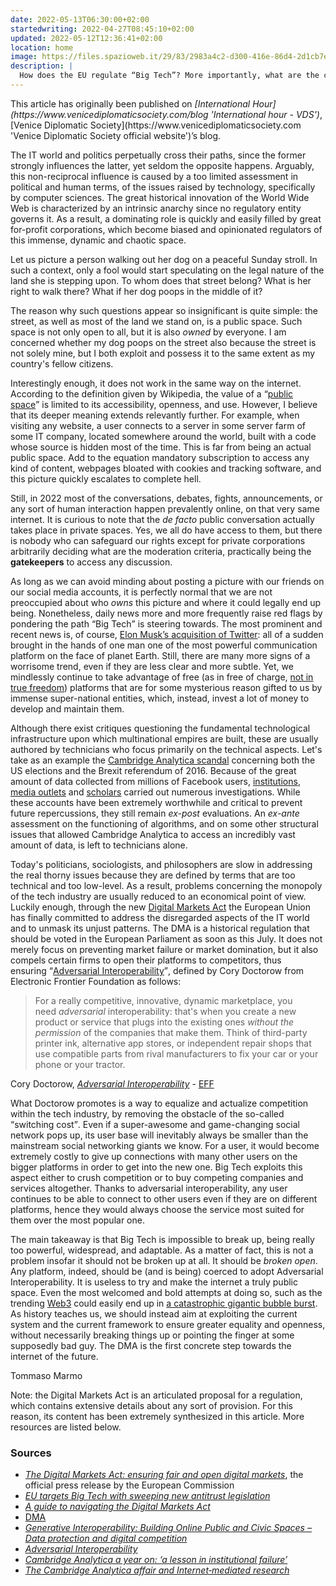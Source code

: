 ```yaml
---
date: 2022-05-13T06:30:00+02:00
startedwriting: 2022-04-27T08:45:10+02:00
updated: 2022-05-12T12:36:41+02:00
location: home
image: https://files.spazioweb.it/29/83/2983a4c2-d300-416e-86d4-2d1cb7e0f5eb.jpeg
description: |
  How does the EU regulate “Big Tech”? More importantly, what are the critical issues to be tackled? 🤔<br>In the latest article for [Venice Diplomatic Society](https://www.venicediplomaticsociety.com 'Venice Diplomatic Society official website')’s [International Hour](https://www.venicediplomaticsociety.com/blog 'International hour - VDS'), Tommaso Marmo gives us an overview of the most overlooked aspects of IT Industry regulations, and how the new Digital Markets Act (DMA) changes the current framework 💻 
---
```

<div class='blue box'>
	This article has originally been published on <cite>[International Hour](https://www.venicediplomaticsociety.com/blog 'International hour - VDS')</cite>, [Venice Diplomatic Society](https://www.venicediplomaticsociety.com 'Venice Diplomatic Society official website')’s blog.
</div>

The IT world and politics perpetually cross their paths, since the former strongly influences the latter, yet seldom the opposite happens. Arguably, this non-reciprocal influence is caused by a too limited assessment in political and human terms, of the issues raised by technology, specifically by computer sciences. The great historical innovation of the World Wide Web is characterized by an intrinsic anarchy since no regulatory entity governs it. As a result, a dominating role is quickly and easily filled by great for-profit corporations, which become biased and opinionated regulators of this immense, dynamic and chaotic space.

Let us picture a person walking out her dog on a peaceful Sunday stroll. In such a context, only a fool would start speculating on the legal nature of the land she is stepping upon. To whom does that street belong? What is her right to walk there? What if her dog poops in the middle of it?

The reason why such questions appear so insignificant is quite simple: the street, as well as most of the land we stand on, is a public space. Such space is not only open to all, but it is also *owned* by everyone. I am concerned whether my dog poops on the street also because the street is not solely mine, but I both exploit and possess it to the same extent as my country's fellow citizens. 

Interestingly enough, it does not work in the same way on the internet. According to the definition given by Wikipedia, the value of a <q>[public space](https://en.wikipedia.org/wiki/Public_space '“Public space” on Wikipedia')</q> is limited to its accessibility, openness, and use. However, I believe that its deeper meaning extends relevantly further. For example, when visiting any website, a user connects to a server in some server farm of some IT company, located somewhere around the world, built with a code whose source is hidden most of the time. This is far from being an actual public space. Add to the equation mandatory subscription to access any kind of content, webpages bloated with cookies and tracking software, and this picture quickly escalates to complete hell.

Still, in 2022 most of the conversations, debates, fights, announcements, or any sort of human interaction happen prevalently online, on that very same internet. It is curious to note that the *de facto* public conversation actually takes place in private spaces. Yes, we all do have access to them, but there is nobody who can safeguard our rights except for private corporations arbitrarily deciding what are the moderation criteria, practically being the **gatekeepers** to access any discussion.

As long as we can avoid minding about posting a picture with our friends on our social media accounts, it is perfectly normal that we are not preoccupied about who *owns* this picture and where it could legally end up being. Nonetheless, daily news more and more frequently raise red flags by pondering the path <q>Big Tech</q> is steering towards. The most prominent and recent news is, of course, [Elon Musk’s acquisition of Twitter](https://www.nytimes.com/live/2022/04/25/business/elon-musk-twitter 'Elon Musk and Twitter Reach Deal for Sale - The New York Times'): all of a sudden brought in the hands of one man one of the most powerful communication platform on the face of planet Earth. Still, there are many more signs of a worrisome trend, even if they are less clear and more subtle. Yet, we mindlessly continue to take advantage of free (as in free of charge, [not in true freedom](https://www.gnu.org/philosophy/free-sw.en.html 'What is Free Software?')) platforms that are for some mysterious reason gifted to us by immense super-national entities, which, instead, invest a lot of money to develop and maintain them.

Although there exist critiques questioning the fundamental technological infrastructure upon which multinational empires are built, these are usually authored by technicians who focus primarily on the technical aspects. Let's take as an example the [Cambridge Analytica scandal](https://www.theguardian.com/uk-news/2019/mar/17/cambridge-analytica-year-on-lesson-in-institutional-failure-christopher-wylie) concerning both the US elections and the Brexit referendum of 2016. Because of the great amount of data collected from millions of Facebook users, [institutions](https://youtu.be/SqKU0gqY7oo), [media outlets](https://www.theguardian.com/news/series/cambridge-analytica-files) and [scholars](https://www.embopress.org/doi/full/10.15252/embr.201846579) carried out numerous investigations. While these accounts have been extremely worthwhile and critical to prevent future repercussions, they still remain *ex-post* evaluations. An *ex-ante* assessment on the functioning of algorithms, and on some other structural issues that allowed Cambridge Analytica to access an incredibly vast amount of data, is left to technicians alone.

Today's politicians, sociologists, and philosophers are slow in addressing the real thorny issues because they are defined by terms that are too technical and too low-level. As a result, problems concerning the monopoly of the tech industry are usually reduced to an economical point of view. Luckily enough, through the new [Digital Markets Act](https://ec.europa.eu/info/strategy/priorities-2019-2024/europe-fit-digital-age/digital-markets-act-ensuring-fair-and-open-digital-markets_en) the European Union has finally committed to address the disregarded aspects of the IT world and to unmask its unjust patterns. The DMA is a historical regulation that should be voted in the European Parliament as soon as this July. It does not merely focus on preventing market failure or market domination, but it also compels certain firms to open their platforms to competitors, thus ensuring <q>[Adversarial Interoperability](https://www.eff.org/it/deeplinks/2019/10/adversarial-interoperability 'Adversarial Interoperability - Electronic Frontier Foundation')</q>, defined by Cory Doctorow from Electronic Frontier Foundation as follows:

> For a really competitive, innovative, dynamic marketplace, you need *adversarial* interoperability: that's when you create a new product or service that plugs into the existing ones *without the permission* of the companies that make them. Think of third-party printer ink, alternative app stores, or independent repair shops that use compatible parts from rival manufacturers to fix your car or your phone or your tractor.

<p class='cite'>Cory Doctorow, <cite><a href='https://www.eff.org/it/deeplinks/2019/10/adversarial-interoperability' target='_blank' title='Adversarial Interoperability | Electronic Frontier Foundation'>Adversarial Interoperability</a></cite> - <a href='https://eff.org' target='_blank' title='Electronic Frontier Foundation'>EFF</a></p>

What Doctorow promotes is a way to equalize and actualize competition within the tech industry, by removing the obstacle of the so-called <q>switching cost</q>. Even if a super-awesome and game-changing social network pops up, its user base will inevitably always be smaller than the mainstream social networking giants we know. For a user, it would become extremely costly to give up connections with many other users on the bigger platforms in order to get into the new one. Big Tech exploits this aspect either to crush competition or to buy competing companies and services altogether. Thanks to adversarial interoperability, any user continues to be able to connect to other users even if they are on different platforms, hence they would always choose the service most suited for them over the most popular one.

The main takeaway is that Big Tech is impossible to break up, being really too powerful, widespread, and adaptable. As a matter of fact, this is not a problem insofar it should not be broken up at all. It should be *broken open*. Any platform, indeed, should be (and is being) coerced to adopt Adversarial Interoperability. It is useless to try and make the internet a truly public space. Even the most welcomed and bold attempts at doing so, such as the trending [Web3](https://en.wikipedia.org/wiki/Web3 '“Web3” on Wikipedia') could easily end up in [a catastrophic gigantic bubble burst](https://youtu.be/YQ_xWvX1n9g '“Line Goes Up – The Problem With NFTs”, a documentary by Dan Olson on YouTube'). As history teaches us, we should instead aim at exploiting the current system and the current framework to ensure greater equality and openness, without necessarily breaking things up or pointing the finger at some supposedly bad guy. The DMA is the first concrete step towards the internet of the future.

Tommaso Marmo

Note: the Digital Markets Act is an articulated proposal for a regulation, which contains extensive details about any sort of provision. For this reason, its content has been extremely synthesized in this article. More resources are listed below.

### Sources

- <cite>[The Digital Markets Act: ensuring fair and open digital markets](https://ec.europa.eu/info/strategy/priorities-2019-2024/europe-fit-digital-age/digital-markets-act-ensuring-fair-and-open-digital-markets_en)</cite>, the official press release by the European Commission
- <cite>[EU targets Big Tech with sweeping new antitrust legislation](https://www.theverge.com/2022/3/24/22994234/eu-antitrust-legislation-dma-digital-markets-act-details)</cite>
- <cite>[A guide to navigating the Digital Markets Act](https://element.io/blog/a-guide-to-navigating-the-digital-markets-act/ 'A guide to navigating the Digital Markets Act')</cite>
- [DMA](https://ec.europa.eu/competition-policy/sectors/ict/dma_en 'Official Digital Markets Act policy')
- <cite>[Generative Interoperability: Building Online Public and Civic Spaces – Data protection and digital competition](https://www.ianbrown.tech/2022/03/22/generative-interoperability-building-online-public-and-civic-spaces/ 'Generative Interoperability: Building Online Public and Civic Spaces – Data protection and digital competition')</cite>
- <cite>[Adversarial Interoperability](https://www.eff.org/it/deeplinks/2019/10/adversarial-interoperability 'Adversarial Interoperability - Electronic Frontier Foundation')</cite>
- <cite>[Cambridge Analytica a year on: ‘a lesson in institutional failure’](https://www.theguardian.com/uk-news/2019/mar/17/cambridge-analytica-year-on-lesson-in-institutional-failure-christopher-wylie 'Cambridge Analytica a year on: ‘a lesson in institutional failure’ - Cambridge Analytica - The Guardian')</cite>
- <cite>[The Cambridge Analytica affair and Internet‐mediated research](https://www.embopress.org/doi/full/10.15252/embr.201846579 'The Cambridge Analytica affair and Internet‐mediated research | EMBO reports')</cite>
